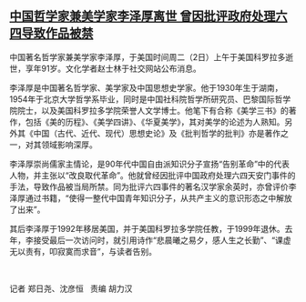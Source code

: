<!--1635924232000-->
[中国哲学家兼美学家李泽厚离世   曾因批评政府处理六四导致作品被禁](https://www.rfa.org/mandarin/yataibaodao/renquanfazhi/ac-11032021032339.html)
------

<p>中国著名哲学家兼美学家李泽厚，于美国时间周二（2日）上午于美国科罗拉多逝世，享年91岁。文化学者赵士林于社交网站公布消息。</p><p>李泽厚是中国著名哲学家、美学家及中国思想史学家。他于1930年生于湖南，1954年于北京大学哲学系毕业，同时是中国社科院哲学所研究员、巴黎国际哲学院院士，以及美国科罗拉多学院荣誉人文学博士。他笔下有合称《美学三书》的著作，包括《美的历程》、《美学四讲》、《华夏美学》，其对美学的论述为人熟知。另外其《中国（古代、近代、现代）思想史论》及《批判哲学的批判》亦是著作之一，对其领域影响深厚。</p><p>李泽厚崇尚儒家主情论，是90年代中国自由派知识分子宣扬“告别革命”中的代表人物，并主张以“改良取代革命”。他就曾经因批评中国政府处理六四天安门事件的手法，导致作品被当局所禁。同为批评六四事件的著名汉学家余英时，亦曾评价李泽厚通过书籍，“使得一整代中国青年知识分子，从共产主义的意识形态之中解放了出来”。</p><p>其后李泽厚于1992年移居美国，并于美国科罗拉多学院任教，于1999年退休。去年，李接受最后一次访问时，就引用诗作“悲晨曦之易夕，感人生之长勤”、“课虚无以责有，叩寂寞而求音”，与读者告别。</p><p> </p><p>记者 郑日尧、沈彦恒   <span>责编 胡力汉</span></p>
